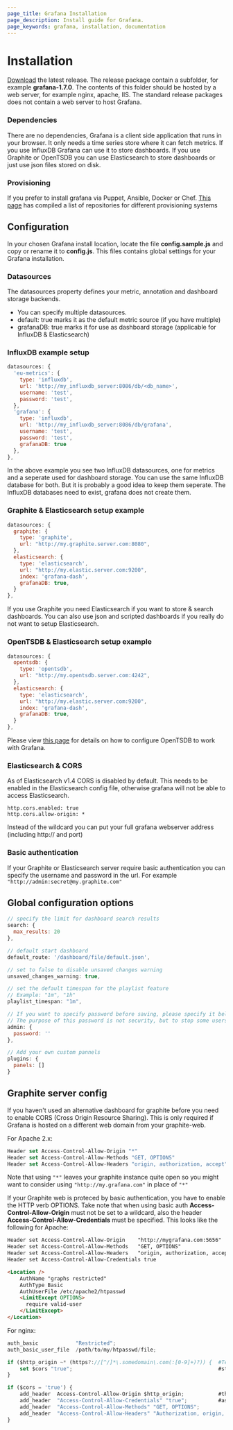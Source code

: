 ```yaml
---
page_title: Grafana Installation
page_description: Install guide for Grafana.
page_keywords: grafana, installation, documentation
---
```


# Installation

[Download](http://grafana.org/download) the latest release. The release package contain a subfolder, for example **grafana-1.7.0**. The
contents of this folder should be hosted by a web server, for example nginx, apache, IIS. The standard release
packages does not contain a web server to host Grafana.

### Dependencies
There are no dependencies, Grafana is a client side application that runs in your browser. It only needs a time series store
where it can fetch metrics. If you use InfluxDB Grafana can use it to store dashboards.
If you use Graphite or OpenTSDB you can use Elasticsearch to store dashboards or just use json files stored on disk.

### Provisioning
If you prefer to install grafana via Puppet, Ansible, Docker or Chef. [This page](/docs/provisioning) has compiled a
list of repositories for different provisioning systems

## Configuration
In your chosen Grafana install location, locate the file **config.sample.js** and copy or rename it to **config.js**.
This files contains global settings for your Grafana installation.


### Datasources
The datasources property defines your metric, annotation and dashboard storage backends.

- You can specify multiple datasources.
- default: true    marks it as the default metric source (if you have multiple)
- grafanaDB: true  marks it for use as dashboard storage (applicable for InfluxDB & Elasticsearch)

### InfluxDB example setup
```javascript
datasources: {
  'eu-metrics': {
    type: 'influxdb',
    url: 'http://my_influxdb_server:8086/db/<db_name>',
    username: 'test',
    password: 'test',
  },
  'grafana': {
    type: 'influxdb',
    url: 'http://my_influxdb_server:8086/db/grafana',
    username: 'test',
    password: 'test',
    grafanaDB: true
  },
},
```
In the above example you see two InfluxDB datasources, one for metrics and a seperate used for dashboard storage. You can use the same InfluxDB
database for both. But it is probably a good idea to keep them seperate. The InfluxDB databases need to exist, grafana does not create
them.

### Graphite & Elasticsearch setup example

```javascript
datasources: {
  graphite: {
    type: 'graphite',
    url: "http://my.graphite.server.com:8080",
  },
  elasticsearch: {
    type: 'elasticsearch',
    url: "http://my.elastic.server.com:9200",
    index: 'grafana-dash',
    grafanaDB: true,
  }
},
```
If you use Graphite you need Elasticsearch if you want to store & search dashboards. You can also use json and scripted dashboards if
you really do not want to setup Elasticsearch.

### OpenTSDB & Elasticsearch setup example

```javascript
datasources: {
  opentsdb: {
    type: 'opentsdb',
    url: "http://my.opentsdb.server.com:4242",
  },
  elasticsearch: {
    type: 'elasticsearch',
    url: "http://my.elastic.server.com:9200",
    index: 'grafana-dash',
    grafanaDB: true,
  }
},
```
Please view [this page](/docs/features/opentsdb) for details on how to configure OpenTSDB to work with Grafana.

### Elasticsearch & CORS
As of Elasticsearch v1.4 CORS is disabled by default. This needs to be enabled in the Elasticsearch config file, otherwise grafana will not be able to access Elasticsearch.

```
http.cors.enabled: true
http.cors.allow-origin: *
```

Instead of the wildcard you can put your full grafana webserver address (including http:// and port)

### Basic authentication
If your Graphite or Elasticsearch server require basic authentication you can specify the username and password in the url.
For example `"http://admin:secret@my.graphite.com"`

## Global configuration options

```javascript
// specify the limit for dashboard search results
search: {
  max_results: 20
},

// default start dashboard
default_route: '/dashboard/file/default.json',

// set to false to disable unsaved changes warning
unsaved_changes_warning: true,

// set the default timespan for the playlist feature
// Example: "1m", "1h"
playlist_timespan: "1m",

// If you want to specify password before saving, please specify it bellow
// The purpose of this password is not security, but to stop some users from accidentally changing dashboards
admin: {
  password: ''
},

// Add your own custom pannels
plugins: {
  panels: []
}
```

## Graphite server config
If you haven't used an alternative dashboard for graphite before you need to enable CORS (Cross Origin Resource Sharing).
This is only required if Grafana is hosted on a different web domain from your graphite-web.

For Apache 2.x:

```javascript
Header set Access-Control-Allow-Origin "*"
Header set Access-Control-Allow-Methods "GET, OPTIONS"
Header set Access-Control-Allow-Headers "origin, authorization, accept"
```

Note that using `"*"` leaves your graphite instance quite open so you might want to consider
using `"http://my.grafana.com"` in place of `"*"`

If your Graphite web is proteced by basic authentication, you have to enable the HTTP verb OPTIONS. Take note that
when using basic auth **Access-Control-Allow-Origin** must not be set to a wildcard, also the header
**Access-Control-Allow-Credentials** must be specified. This looks like the following for Apache:

```html
Header set Access-Control-Allow-Origin    "http://mygrafana.com:5656"
Header set Access-Control-Allow-Methods   "GET, OPTIONS"
Header set Access-Control-Allow-Headers   "origin, authorization, accept"
Header set Access-Control-Allow-Credentials true

<Location />
    AuthName "graphs restricted"
    AuthType Basic
    AuthUserFile /etc/apache2/htpasswd
    <LimitExcept OPTIONS>
      require valid-user
    </LimitExcept>
</Location>
```

For nginx:

```javascript
auth_basic            "Restricted";
auth_basic_user_file  /path/to/my/htpasswd/file;

if ($http_origin ~* (https?://[^/]*\.somedomain\.com(:[0-9]+)?)) {  #Test if request is from allowed domain, you can use multiple if
    set $cors "true";                                               #statements to allow multiple domains, simply setting $cors to true in each one.
}

if ($cors = 'true') {
    add_header  Access-Control-Allow-Origin $http_origin;           #this mirrors back whatever domain the request came from as authorized, as
    add_header  "Access-Control-Allow-Credentials" "true";          #as long as it matches one of your if statements
    add_header  "Access-Control-Allow-Methods" "GET, OPTIONS";
    add_header  "Access-Control-Allow-Headers" "Authorization, origin, accept";
}
```
